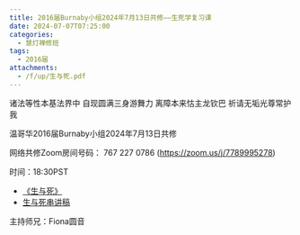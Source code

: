 ```yaml
---
title: 2016届Burnaby小组2024年7月13日共修——生死学复习课
date: 2024-07-07T07:25:00
categories:
  - 慧灯禅修班
tags:
  - 2016届
attachments:
  - /f/up/生与死.pdf
---
```

诸法等性本基法界中 自现圆满三身游舞力 离障本来怙主龙钦巴 祈请无垢光尊常护我



温哥华2016届Burnaby小组2024年7月13日共修



网络共修Zoom房间号码： 767 227 0786 (<https://zoom.us/j/7789995278>)



时间：18:30PST


* [《生与死》](/f/up/生与死.pdf)
* [生与死串讲稿](/f/up/生与死.pdf)






主持师兄：Fiona圆音
